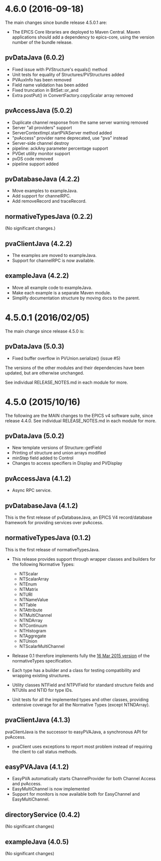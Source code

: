 4.6.0 (2016-09-18)
==================

The main changes since bundle release 4.5.0.1 are:

* The EPICS Core libraries are deployed to Maven Central.
  Maven applications should add a dependency to epics-core,
  using the version number of the bundle release.

pvDataJava (6.0.2)
------------------

* Fixed issue with PVStructure's equals() method
* Unit tests for equality of Structures/PVStructures added
* PVAuxInfo has been removed
* Field name validation has been added
* Fixed truncation in BitSet::or_and
* Extra postPut() in ConvertFactory.copyScalar array removed

pvAccessJava (5.0.2)
--------------------

* Duplicate channel response from the same server warning removed
* Server "all providers" support
* ServerContextImpl.startPVAServer method added
* "pvAccess" provider name deprecated, use "pva" instead
* Server-side channel destroy
* pipeline: ackAny parameter percentage support
* PVGet utility monitor support
* pvDS code removed
* pipeline support added

pvDatabaseJava (4.2.2)
----------------------

* Move examples to exampleJava.
* Add support for channelRPC.
* Add removeRecord and traceRecord.

normativeTypesJava (0.2.2)
--------------------------

(No significant changes.)

pvaClientJava (4.2.2)
---------------------

* The examples are moved to exampleJava.
* Support for channelRPC is now available.

exampleJava (4.2.2)
-------------------

* Move all example code to exampleJava.
* Make each example is a separate Maven module.
* Simplify documentation structure by moving docs to the parent.


4.5.0.1 (2016/02/05)
====================

The main change since release 4.5.0 is:

pvDataJava (5.0.3)
------------------

* Fixed buffer overflow in PVUnion.serialize() (issue #5)

The versions of the other modules and their dependencies have been updated,
but are otherwise unchanged.

See individual RELEASE_NOTES.md in each module for more.


4.5.0 (2015/10/16)
==================

The following are the MAIN changes to the EPICS v4 software suite, since release 4.4.0. See individual RELEASE_NOTES.md in each module for more.

pvDataJava (5.0.2)
------------------
* New template versions of Structure::getField
* Printing of structure and union arrays modified
* minStep field added to Control
* Changes to access specifiers in Display and PVDisplay


pvAccessJava (4.1.2)
--------------------
* Async RPC service.


pvDatabaseJava (4.1.2)
---------------------
This is the first release of pvDatabaseJava, an EPICS V4 record/database framework for providing services over pvAccess.


normativeTypesJava (0.1.2)
--------------------------
This is the first release of normativeTypesJava.

* This release provides support through wrapper classes and builders for the
following Normative Types:
    * NTScalar
    * NTScalarArray
    * NTEnum
    * NTMatrix
    * NTURI
    * NTNameValue
    * NTTable
    * NTAttribute
    * NTMultiChannel
    * NTNDArray
    * NTContinuum
    * NTHistogram
    * NTAggregate
    * NTUnion
    * NTScalarMultiChannel

* Release 0.1 therefore implements fully the
[16 Mar 2015 version](http://epics-pvdata.sourceforge.net/alpha/normativeTypes/normativeTypes_20150316.html)
 of the normativeTypes specification.
* Each type has a builder and a class for testing compatibility and wrapping
  existing structures.
* Utility classes NTField and NTPVField for standard structure fields and
  NTUtils and NTID for type IDs.
* Unit tests for all the implemented types and other classes, providing
  extensive coverage for all the Normative Types (except NTNDArray).


pvaClientJava (4.1.3)
--------------------
pvaClientJava is the successor to easyPVAJava, a synchronous API for pvAccess.

* pvaClient uses exceptions to report most problem instead
  of requiring the client to call status methods.


easyPVAJava (4.1.2)
--------------------

* EasyPVA automatically starts ChannelProvider for both Channel Access and pvAccess.
* EasyMultiChannel is now implemented
* Support for monitors is now available both for EasyChannel and EasyMultiChannel.


directoryService (0.4.2)
-----------------------

(No significant changes)


exampleJava (4.0.5)
------------------

(No significant changes)
